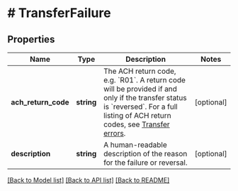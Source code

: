 # # TransferFailure

## Properties

Name | Type | Description | Notes
------------ | ------------- | ------------- | -------------
**ach_return_code** | **string** | The ACH return code, e.g. &#x60;R01&#x60;.  A return code will be provided if and only if the transfer status is &#x60;reversed&#x60;. For a full listing of ACH return codes, see [Transfer errors](https://plaid.com/docs/errors/transfer/#ach-return-codes). | [optional]
**description** | **string** | A human-readable description of the reason for the failure or reversal. | [optional]

[[Back to Model list]](../../README.md#models) [[Back to API list]](../../README.md#endpoints) [[Back to README]](../../README.md)
